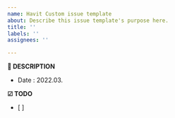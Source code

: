 ```yaml
---
name: Havit Custom issue template
about: Describe this issue template's purpose here.
title: ''
labels: ''
assignees: ''

---
```


**📝 DESCRIPTION**
- Date : 2022.03.

**☑ TODO**
- [ ]
